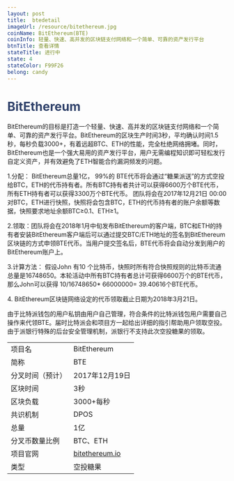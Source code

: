 ```yaml
---
layout: post
title:  btedetail
imageUrl: /resource/bitethereum.jpg
coinName: BitEthereum(BTE)
coinInfo: 轻量、快速、高并发的区块链支付网络和一个简单、可靠的资产发行平台
btnTitle: 查看详情
stateTitle: 进行中
state: 4
stateColor: F99F26
belong: candy
---
```

<h1 style="color: #2F416A">BitEthereum</h1>
<p>BitEthereum的目标是打造一个轻量、快速、高并发的区块链支付网络和一个简单、可靠的资产发行平台。BitEthereum的区块生产时间3秒，平均确认时间1.5秒，每秒负载3000+，有着远超BTC、ETH的性能，完全杜绝网络拥堵。同时，BitEthereum也是一个强大易用的资产发行平台，用户无需编程知识即可轻松发行自定义资产，并有效避免了ETH智能合约漏洞频发的问题。
</p>
<p>1.分配：
   BitEthereum总量1亿， 99%的 BTE代币将会通过“糖果派送”的方式空投给BTC，ETH的代币持有者。所有BTC持有者共计可以获得6600万个BTE代币，所有ETH持有者可以获得3300万个BTE代币。
   团队将会在2017年12月21日 00:00对BTC，ETH进行快照，快照将会包含BTC，ETH的代币持有者的账户余额等数据，快照要求地址余额BTC≥0.1、ETH≥1。
</p>
<p>2.领取：团队将会在2018年1月中旬发布BitEthereum的客户端，BTC和ETH的持有者安装BitEthereum客户端后可以通过提交BTC/ETH地址的签名到BitEthereum区块链的方式申领BTE代币。当用户提交签名后，BTE代币将会自动分发到用户的BitEthereum账户上。
</p>
<p>3.计算方法：
   假设John 有10 个比特币，快照时所有符合快照规则的比特币流通总量是16748650。本轮活动中所有BTC持有者总计可获得6600万个的BTE代币，那么John可以获得 10/16748650* 66000000=  39.40616个BTE代币。
</p>
<p>4. BitEthereum区块链网络设定的代币领取截止日期为2018年3月21日。
</p>
<p>由于比特派钱包的用户私钥由用户自己管理，符合条件的比特派钱包用户需要自己操作来代领BTE。届时比特派会和项目方一起给出详细的指引帮助用户领取空投。由于派银行特殊的后台安全管理机制，派银行不支持此次空投糖果的领取。
</p>
<table class="center">
  <tbody>
    <tr>
        <td class="tablehalf">项目名</td>
        <td class="tablehalf">BitEthereum</td>
    </tr>
    <tr>
        <td>简称</td>
        <td>BTE</td>
    </tr>
    <tr>
        <td>分叉时间（预计）</td>
        <td>2017年12月19日</td>
    </tr>
    <tr>
        <td>区块时间</td>
        <td>3秒</td>
    </tr>
    <tr>
        <td>区块负载</td>
        <td>3000+每秒</td>
    </tr>
    <tr>
        <td>共识机制</td>
        <td>DPOS</td>
    </tr>
    <tr>
        <td>总量</td>
        <td>1亿</td>
    </tr>
    <tr>
        <td>分叉币数量比例</td>
        <td>BTC、ETH </td>
    </tr>
    <tr>
        <td>项目官网</td>
        <td><a href="https://www.bitethereum.io" target="_blank">bitethereum.io</a></td>
    </tr>
    <tr>
        <td>类型</td>
        <td>空投糖果</td>
    </tr>
  </tbody>
</table>